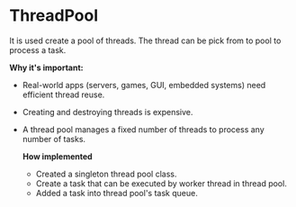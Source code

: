 # ThreadPool
It is used create a pool of threads. The thread can be pick from to pool to process a task.

**Why it's important:**
- Real-world apps (servers, games, GUI, embedded systems) need efficient thread reuse.
- Creating and destroying threads is expensive.
- A thread pool manages a fixed number of threads to process any number of tasks.

  **How implemented**
  - Created a singleton thread pool class.
  - Create a task that can be executed by worker thread in thread pool.
  - Added a task into thread pool's task queue.



